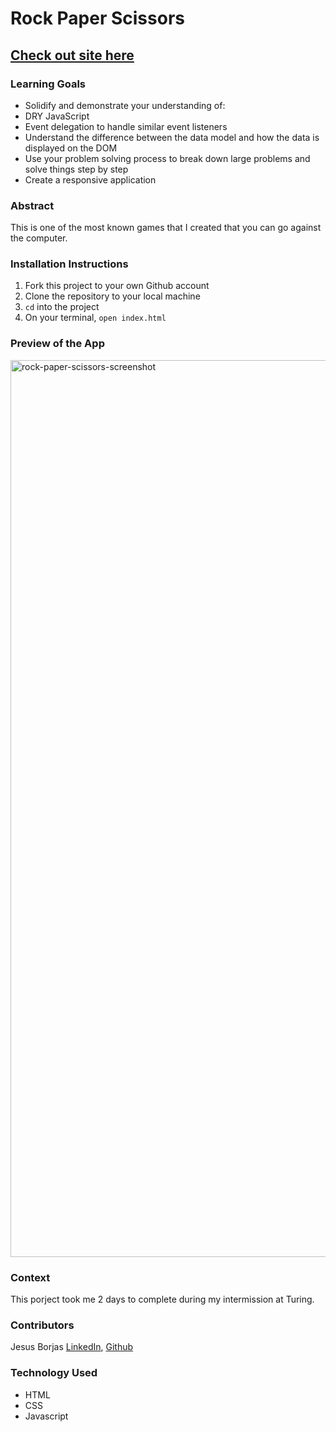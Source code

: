 # Rock Paper Scissors 

## [Check out site here](https://rock-papers-scissors.vercel.app/)

### Learning Goals
- Solidify and demonstrate your understanding of:
- DRY JavaScript
- Event delegation to handle similar event listeners
- Understand the difference between the data model and how the data is displayed on the DOM
- Use your problem solving process to break down large problems and solve things step by step
- Create a responsive application

### Abstract
This is one of the most known games that I created that you can go against the computer.

### Installation Instructions
1. Fork this project to your own Github account
2. Clone the repository to your local machine
3. `cd` into the project
4. On your terminal, `open index.html`

### Preview of the App
<img width="1435" alt="rock-paper-scissors-screenshot" src="https://user-images.githubusercontent.com/111095858/213882515-f51adfbe-b37f-403b-b308-e247f3135338.png">

### Context
This porject took me 2 days to complete during my intermission at Turing.

### Contributors
Jesus Borjas [LinkedIn](https://www.linkedin.com/in/jesus-borjas-6589b920a/), [Github](https://github.com/jesusborjas006)

### Technology Used
- HTML
- CSS 
- Javascript


